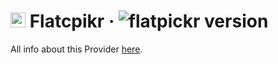 # <img alt="Flatpickr" src="https://flatpickr.js.org/images/logo.png" width="24"> Flatcpikr · ![flatpickr version](https://img.shields.io/badge/version-v4.6.9-informational)

All info about this Provider <a href="https://flatpickr.js.org/">here</a>.
